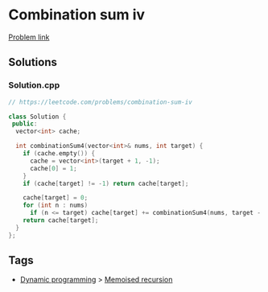 # Combination sum iv

[Problem link](https://leetcode.com/problems/combination-sum-iv)

## Solutions


### Solution.cpp
```cpp
// https://leetcode.com/problems/combination-sum-iv

class Solution {
 public:
  vector<int> cache;

  int combinationSum4(vector<int>& nums, int target) {
    if (cache.empty()) {
      cache = vector<int>(target + 1, -1);
      cache[0] = 1;
    }
    if (cache[target] != -1) return cache[target];

    cache[target] = 0;
    for (int n : nums)
      if (n <= target) cache[target] += combinationSum4(nums, target - n);
    return cache[target];
  }
};
```
## Tags

* [Dynamic programming](/README.md#Dynamic_programming) > [Memoised recursion](/README.md#Dynamic_programming-Memoised_recursion)
